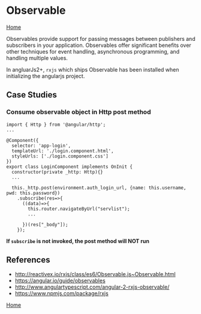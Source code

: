 # Observable
[Home](README.md)


Observables provide support for passing messages between publishers and subscribers in your application. Observables offer significant benefits over other techniques for event handling, asynchronous programming, and handling multiple values.

In angluarJs2+, `rxjs` which ships Observable has been installed when initializing the angularjs project.

## Case Studies
### Consume observable object in Http post method
```
import { Http } from '@angular/http';
...

@Component({ 
  selector: 'app-login',
  templateUrl: './login.component.html',
  styleUrls: ['./login.component.css']
})
export class LoginComponent implements OnInit {
  constructor(private _http: Http){}
  ...
  
  this._http.post(environment.auth_login_url, {name: this.username, pwd: this.password})
	.subscribe(res=>{
	  ((data)=>{
	    this.router.navigateByUrl("servlist");
	    ...
      
	  })(res["_body"]);
	});
```
**If `subscribe` is not invoked, the post method will NOT run**


## References
- http://reactivex.io/rxjs/class/es6/Observable.js~Observable.html
- https://angular.io/guide/observables
- http://www.angulartypescript.com/angular-2-rxjs-observable/
- https://www.npmjs.com/package/rxjs

[Home](README.md)

